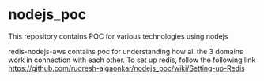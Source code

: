 # nodejs_poc
This repository contains POC for various technologies using nodejs

redis-nodejs-aws contains poc for understanding how all the 3 domains work in connection with each other.
To set up redis, follow the following link https://github.com/rudresh-ajgaonkar/nodejs_poc/wiki/Setting-up-Redis

